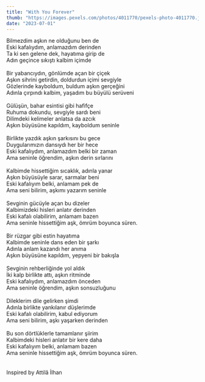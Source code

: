 ```yaml
---
title: "With You Forever"
thumb: "https://images.pexels.com/photos/4011770/pexels-photo-4011770.jpeg"
date: "2023-07-01"
---
```

Bilmezdim aşkın ne olduğunu ben de
<br />
Eski kafalıydım, anlamazdım derinden
<br />
Ta ki sen gelene dek, hayatıma girip de
<br />
Adın geçince sıkıştı kalbim içimde
<br />
<br />
Bir yabancıydın, gönlümde açan bir çiçek
<br />
Aşkın sihrini getirdin, doldurdun içimi sevgiyle
<br />
Gözlerinde kayboldum, buldum aşkın gerçeğini
<br />
Adınla çırpındı kalbim, yaşadım bu büyülü serüveni
<br />
<br />
Gülüşün, bahar esintisi gibi hafifçe
<br />
Ruhuma dokundu, sevgiyle sardı beni
<br />
Dilimdeki kelimeler anlatsa da azcık
<br />
Aşkın büyüsüne kapıldım, kayboldum seninle
<br />
<br />
Birlikte yazdık aşkın şarkısını bu gece
<br />
Duygularımızın dansıydı her bir hece
<br />
Eski kafalıydım, anlamazdım belki bir zaman
<br />
Ama seninle öğrendim, aşkın derin sırlarını
<br />
<br />
Kalbimde hissettiğim sıcaklık, adınla yanar
<br />
Aşkın büyüsüyle sarar, sarmalar beni
<br />
Eski kafalıyım belki, anlamam pek de
<br />
Ama seni bilirim, aşkımı yazarım seninle
<br />
<br />
Sevginin gücüyle açan bu dizeler
<br />
Kalbimizdeki hisleri anlatır derinden
<br />
Eski kafalı olabilirim, anlamam bazen
<br />
Ama seninle hissettiğim aşk, ömrüm boyunca süren.
<br />
<br />
Bir rüzgar gibi estin hayatıma
<br />
Kalbimde seninle dans eden bir şarkı
<br />
Adınla anlam kazandı her anıma
<br />
Aşkın büyüsüne kapıldım, yepyeni bir bakışla
<br />
<br />
Sevginin rehberliğinde yol aldık
<br />
İki kalp birlikte attı, aşkın ritminde
<br />
Eski kafalıydım, anlamazdım önceden
<br />
Ama seninle öğrendim, aşkın sonsuzluğunu
<br />
<br />
Dileklerim dile gelirken şimdi
<br />
Adınla birlikte yankılanır düşlerimde
<br />
Eski kafalı olabilirim, kabul ediyorum
<br />
Ama seni bilirim, aşkı yaşarken derinden
<br />
<br />
Bu son dörtlüklerle tamamlanır şiirim
<br />
Kalbimdeki hisleri anlatır bir kere daha
<br />
Eski kafalıyım belki, anlamam bazen
<br />
Ama seninle hissettiğim aşk, ömrüm boyunca süren.
<br />
<br />
<br />
Inspired by Attilâ İlhan

